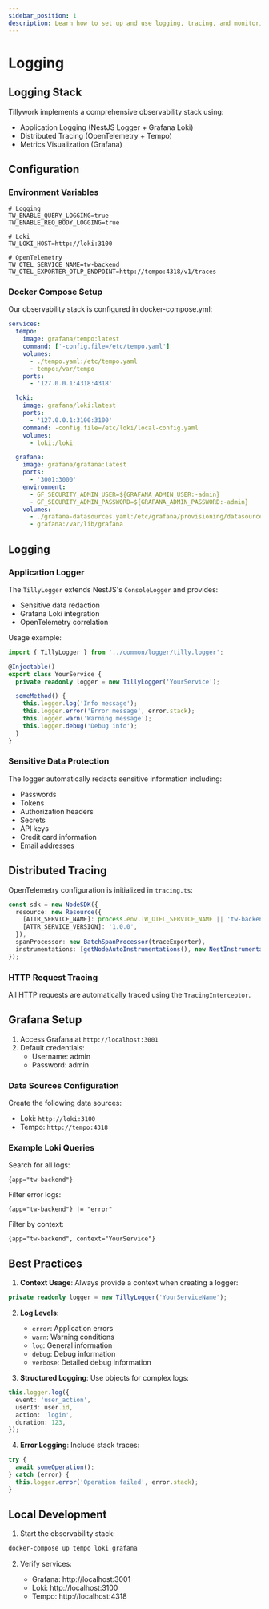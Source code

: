 ```yaml
---
sidebar_position: 1
description: Learn how to set up and use logging, tracing, and monitoring
---
```


# Logging

## Logging Stack

Tillywork implements a comprehensive observability stack using:

- Application Logging (NestJS Logger + Grafana Loki)
- Distributed Tracing (OpenTelemetry + Tempo)
- Metrics Visualization (Grafana)

## Configuration

### Environment Variables

```env
# Logging
TW_ENABLE_QUERY_LOGGING=true
TW_ENABLE_REQ_BODY_LOGGING=true

# Loki
TW_LOKI_HOST=http://loki:3100

# OpenTelemetry
TW_OTEL_SERVICE_NAME=tw-backend
TW_OTEL_EXPORTER_OTLP_ENDPOINT=http://tempo:4318/v1/traces
```

### Docker Compose Setup

Our observability stack is configured in docker-compose.yml:

```yaml
services:
  tempo:
    image: grafana/tempo:latest
    command: ['-config.file=/etc/tempo.yaml']
    volumes:
      - ./tempo.yaml:/etc/tempo.yaml
      - tempo:/var/tempo
    ports:
      - '127.0.0.1:4318:4318'

  loki:
    image: grafana/loki:latest
    ports:
      - '127.0.0.1:3100:3100'
    command: -config.file=/etc/loki/local-config.yaml
    volumes:
      - loki:/loki

  grafana:
    image: grafana/grafana:latest
    ports:
      - '3001:3000'
    environment:
      - GF_SECURITY_ADMIN_USER=${GRAFANA_ADMIN_USER:-admin}
      - GF_SECURITY_ADMIN_PASSWORD=${GRAFANA_ADMIN_PASSWORD:-admin}
    volumes:
      - ./grafana-datasources.yaml:/etc/grafana/provisioning/datasources/datasources.yaml
      - grafana:/var/lib/grafana
```

## Logging

### Application Logger

The `TillyLogger` extends NestJS's `ConsoleLogger` and provides:

- Sensitive data redaction
- Grafana Loki integration
- OpenTelemetry correlation

Usage example:

```typescript
import { TillyLogger } from '../common/logger/tilly.logger';

@Injectable()
export class YourService {
  private readonly logger = new TillyLogger('YourService');

  someMethod() {
    this.logger.log('Info message');
    this.logger.error('Error message', error.stack);
    this.logger.warn('Warning message');
    this.logger.debug('Debug info');
  }
}
```

### Sensitive Data Protection

The logger automatically redacts sensitive information including:

- Passwords
- Tokens
- Authorization headers
- Secrets
- API keys
- Credit card information
- Email addresses

## Distributed Tracing

OpenTelemetry configuration is initialized in `tracing.ts`:

```typescript
const sdk = new NodeSDK({
  resource: new Resource({
    [ATTR_SERVICE_NAME]: process.env.TW_OTEL_SERVICE_NAME || 'tw-backend',
    [ATTR_SERVICE_VERSION]: '1.0.0',
  }),
  spanProcessor: new BatchSpanProcessor(traceExporter),
  instrumentations: [getNodeAutoInstrumentations(), new NestInstrumentation()],
});
```

### HTTP Request Tracing

All HTTP requests are automatically traced using the `TracingInterceptor`.

## Grafana Setup

1. Access Grafana at `http://localhost:3001`
2. Default credentials:
   - Username: admin
   - Password: admin

### Data Sources Configuration

Create the following data sources:

- Loki: `http://loki:3100`
- Tempo: `http://tempo:4318`

### Example Loki Queries

Search for all logs:

```
{app="tw-backend"}
```

Filter error logs:

```
{app="tw-backend"} |= "error"
```

Filter by context:

```
{app="tw-backend", context="YourService"}
```

## Best Practices

1. **Context Usage**: Always provide a context when creating a logger:

```typescript
private readonly logger = new TillyLogger('YourServiceName');
```

2. **Log Levels**:

   - `error`: Application errors
   - `warn`: Warning conditions
   - `log`: General information
   - `debug`: Debug information
   - `verbose`: Detailed debug information

3. **Structured Logging**: Use objects for complex logs:

```typescript
this.logger.log({
  event: 'user_action',
  userId: user.id,
  action: 'login',
  duration: 123,
});
```

4. **Error Logging**: Include stack traces:

```typescript
try {
  await someOperation();
} catch (error) {
  this.logger.error('Operation failed', error.stack);
}
```

## Local Development

1. Start the observability stack:

```bash
docker-compose up tempo loki grafana
```

2. Verify services:

   - Grafana: http://localhost:3001
   - Loki: http://localhost:3100
   - Tempo: http://localhost:4318
